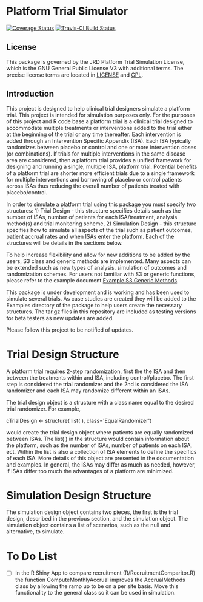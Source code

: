 # Platform Trial Simulator 

[![Coverage Status](https://img.shields.io/codecov/c/github/kwathen/PlatformTrialSimulator/master.svg)](https://codecov.io/github/kwathen/PlatformTrialSimulator?branch=master)
[![Travis-CI Build Status](https://travis-ci.org/kwathen/PlatformTrialSimulator.svg?branch=master)](https://travis-ci.org/kwathen/PlatformTrialSimulator)
 
## License 
This package is governed by the JRD Platform Trial Simulation License, which is the GNU General Public License V3 with additional terms. The precise license terms are located in [LICENSE](https://github.com/kwathen/PlatformTrialSimulatorP/blob/master/inst/LICENSE) and [GPL](https://github.com/kwathen/PlatformTrialSimulatorP/blob/master/inst/GPL).


## Introduction
This project is designed to help clinical trial designers simulate a platform trial.   This project is intended for simulation purposes only.  For the purposes of this project and R code base a platform trial is a clinical trial designed to accommodate multiple treatments or interventions added to the trial either at the beginning of the trial or any time thereafter.   Each intervention is added through an Intervention Specific Appendix (ISA).  Each ISA typically randomizes between placebo or control and one or more intervention doses (or combinations).  If trials for multiple interventions in the same disease area are considered, then a platform trial provides a unified framework for designing and running a single, multiple ISA, platform trial.  Potential benefits of a platform trial are shorter more efficient trials due to a single framework for multiple interventions and borrowing of placebo or control patients across ISAs thus reducing the overall number of patients treated with placebo/control.  

In order to simulate a platform trial using this package you must specify two structures: 1) Trial Design - this structure specifies details such as the number of ISAs, number of patients for each ISA/treatment, analysis method(s) and trial monitoring scheme, 2) Simulation Design - this structure specifies how to simulate all aspects of the trial such as patient outcomes, patient accrual rates and when ISAs enter the platform.  Each of the structures will be details in the sections below. 

To help increase flexibility and allow for new additions to be added by the users, S3 class and generic methods are implemented.  Many aspects can be extended such as new types of analysis, simulation of outcomes and randomization schemes.  For users not familiar with S3 or generic functions, please refer to the example document [Example S3 Generic Methods](https://github.com/kwathen/PlatformTrialSimulator/blob/master/ExampleS3Class.R).

This package is under development and is working and has been used to simulate several trials.  As case studies are created they will be added to the Examples directory of the package to help users create the necessary structures.  The tar.gz files in this repository are included as testing versions for beta testers as new updates are added. 

Please follow this project to be notified of updates.   

# Trial Design Structure
A platform trial requires 2-step randomization, first the the ISA and then between the treatments within and ISA, including control/placebo.  The first step is considered the trial randomizer and the 2nd is considered the ISA randomizer and each ISA may randomize different within an ISAs.  

The trial design object is a structure with a class name equal to the desired trial randomizer.   For example,

cTrialDesign <- structure( list(  ), class='EqualRandomizer')

would create the trial design object where patients are equally randomized between ISAs.  The list( ) in the structure would contain information about the platform, such as the number of ISAs, number of patients on each ISA, ect.   Within the list is also a collection of ISA elements to define the specifics of each ISA.  More details of this object are presented in the documentation and examples.  In general, the ISAs may differ as much as needed, however, if ISAs differ too much the advantages of a platform are minimized.  
# Simulation Design Structure 

The simulation design object contains two pieces, the first is the trial design, described in the previous section, and the simulation object.  The simulation object contains a list of scenarios, such as the null and alternative, to simulate.    

# To Do List

- [ ] In the R Shiny App to compare recruitment (R/RecruitmentComparitor.R)  the function ComputeMonthlyAccrual improves the AccrualMethods class by allowing the ramp up to be on a per site basis.  Move this functionality to the general class so it can be used in simulation.
